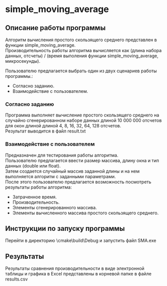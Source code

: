 # simple_moving_average  
 
## Описание работы программы  
Алгоритм вычисления простого скользящего среднего представлен в функции simple_moving_average.  
Производительность работы алгоритма вычисляется как (длина набора данных, отсчеты) / (время выполения функции simple_moving_average, микросекунды).  
  
Пользователю предлагается выбрать один из двух сценариев работы программы.:  
- Согласно заданию.  
- Взаимодействие с пользователем.  
  
### Согласно заданию  
Программа выполняет вычисление простого скользящего среднего на случайно сгенерированном наборе данных длиной 10 000 000 отсчетов для окон длиной длиной 4, 8, 16, 32, 64, 128 отсчетов.  
Результат выводится в файл result.txt  

### Взаимодействие с пользователем  
Предназначен для тестирования работы алгоритма.  
Пользователю предлагается ввести размер массива, длину окна и тип данных (double или float).  
Затем создается случайный массив заданной длины и на нем выполняется алгоритм с заданными параметрами.  
После этого пользователю предлагается возможность посмотреть результаты работы алгоритма:  
- Затраченное время.  
- Производительность.  
- Элементы сгенерированного массива.  
- Элементы вычисленного массива простого скользящего среднего.  

## Инструкции по запуску программы  
Перейти в директорию \cmake\build\Debug и запустить файл SMA.exe

## Результаты  
Результаты сравнения производительности в виде электронной таблицы и графика в Excel представлены в корневой папке в файле results.csv

